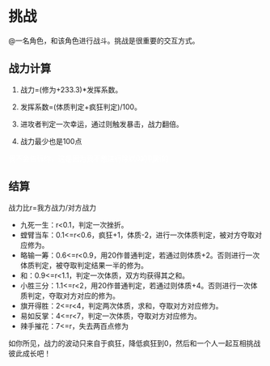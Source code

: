 # 挑战

@一名角色，和该角色进行战斗。挑战是很重要的交互方式。

## 战力计算

1. 战力=(修为+233.3)*发挥系数。

2. 发挥系数=(体质判定+疯狂判定)/100。

3. 进攻者判定一次幸运，通过则触发暴击，战力翻倍。

4. 战力最少也是100点

<p style="color:white;">我不会告诉你，这是因为我不想进行除以0的判断的</p>

## 结算

战力比r=我方战力/对方战力

+ 九死一生：r<0.1，判定一次挫折。
+ 螳臂当车：0.1<=r<0.6，疯狂+1，体质-2，进行一次体质判定，被对方夺取对应修为。
+ 略输一筹：0.6<=r<0.9，用20作普通判定，若通过则体质+2。否则进行一次体质判定，被夺取判定结果一半的修为。
+ 和：0.9<=r<1.1，判定一次体质，双方均获得其之和。
+ 小胜三分：1.1<=r<2，用20作普通判定，若通过则体质+4。否则进行一次体质判定，夺取对方对应的修为。
+ 旗开得胜：2<=r<4，判定两次体质，求和，夺取对方对应修为。
+ 易如反掌：4<=r<7，判定一次体质，夺取对方对应修为。
+ 辣手摧花：7<=r，失去两百点修为

如你所见，战力的波动只来自于疯狂，降低疯狂到0，然后和一个人一起互相挑战彼此成长吧！